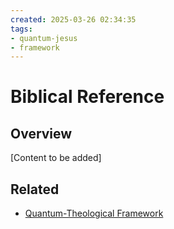 ```yaml
---
created: 2025-03-26 02:34:35
tags:
- quantum-jesus
- framework
---
```

   
# Biblical Reference   
   
## Overview   
   
[Content to be added]   
   
## Related   
   
- [Quantum-Theological Framework](Quantum-Theological%20Framework.md)